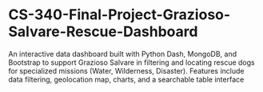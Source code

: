 # CS-340-Final-Project-Grazioso-Salvare-Rescue-Dashboard
An interactive data dashboard built with Python Dash, MongoDB, and Bootstrap to support Grazioso Salvare in filtering and locating rescue dogs for specialized missions (Water, Wilderness, Disaster). Features include data filtering, geolocation map, charts, and a searchable table interface
